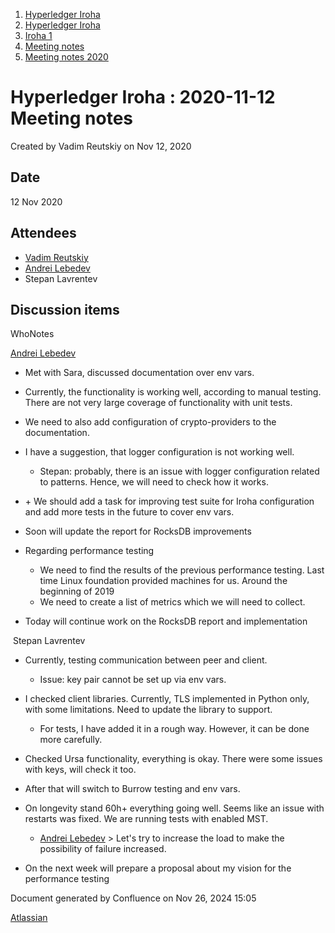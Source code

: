 1. [Hyperledger Iroha](index.html)
2. [Hyperledger Iroha](Hyperledger-Iroha_20873224.html)
3. [Iroha 1](Iroha-1_21015959.html)
4. [Meeting notes](Meeting-notes_21016018.html)
5. [Meeting notes 2020](Meeting-notes-2020_21016022.html)

# Hyperledger Iroha : 2020-11-12 Meeting notes

Created by Vadim Reutskiy on Nov 12, 2020

## Date

12 Nov 2020

## Attendees

- [Vadim Reutskiy](https://lf-hyperledger.atlassian.net/wiki/people/5b8d04b72786fb2bf79a7405?ref=confluence)
- [Andrei Lebedev](https://lf-hyperledger.atlassian.net/wiki/people/557058:c02f1b3d-42e6-4519-ba84-2d0476dccbc9?ref=confluence)
- Stepan Lavrentev

## Discussion items

WhoNotes

[Andrei Lebedev](https://lf-hyperledger.atlassian.net/wiki/people/557058:c02f1b3d-42e6-4519-ba84-2d0476dccbc9?ref=confluence)

- Met with Sara, discussed documentation over env vars.
- Currently, the functionality is working well, according to manual testing. There are not very large coverage of functionality with unit tests.
- We need to also add configuration of crypto-providers to the documentation.
- I have a suggestion, that logger configuration is not working well.
  
  - Stepan: probably, there is an issue with logger configuration related to patterns. Hence, we will need to check how it works.
- \+ We should add a task for improving test suite for Iroha configuration and add more tests in the future to cover env vars.
- Soon will update the report for RocksDB improvements
- Regarding performance testing
  
  - We need to find the results of the previous performance testing. Last time Linux foundation provided machines for us. Around the beginning of 2019
  - We need to create a list of metrics which we will need to collect.
- Today will continue work on the RocksDB report and implementation

 Stepan Lavrentev

- Currently, testing communication between peer and client.
  
  - Issue: key pair cannot be set up via env vars.
- I checked client libraries. Currently, TLS implemented in Python only, with some limitations. Need to update the library to support.
  
  - For tests, I have added it in a rough way. However, it can be done more carefully.
- Checked Ursa functionality, everything is okay. There were some issues with keys, will check it too.
- After that will switch to Burrow testing and env vars.
- On longevity stand 60h+ everything going well. Seems like an issue with restarts was fixed. We are running tests with enabled MST.
  
  - [Andrei Lebedev](https://lf-hyperledger.atlassian.net/wiki/people/557058:c02f1b3d-42e6-4519-ba84-2d0476dccbc9?ref=confluence) &gt; Let's try to increase the load to make the possibility of failure increased.
- On the next week will prepare a proposal about my vision for the performance testing

Document generated by Confluence on Nov 26, 2024 15:05

[Atlassian](http://www.atlassian.com/)
